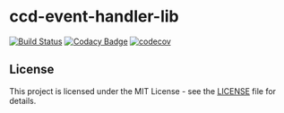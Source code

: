 # ccd-event-handler-lib

[![Build Status](https://travis-ci.org/hmcts/ccd-event-handler-lib.svg?branch=master)](https://travis-ci.org/hmcts/ccd-event-handler-lib)
[![Codacy Badge](https://api.codacy.com/project/badge/Grade/cad0f711743749ba9f288d1d8b911a75)](https://www.codacy.com/app/HMCTS/ccd-event-handler-lib)
[![codecov](https://codecov.io/gh/hmcts/ccd-event-handler-lib/branch/master/graph/badge.svg)](https://codecov.io/gh/hmcts/ccd-event-handler-lib)

## License
This project is licensed under the MIT License - see the [LICENSE](LICENSE) file for details.
